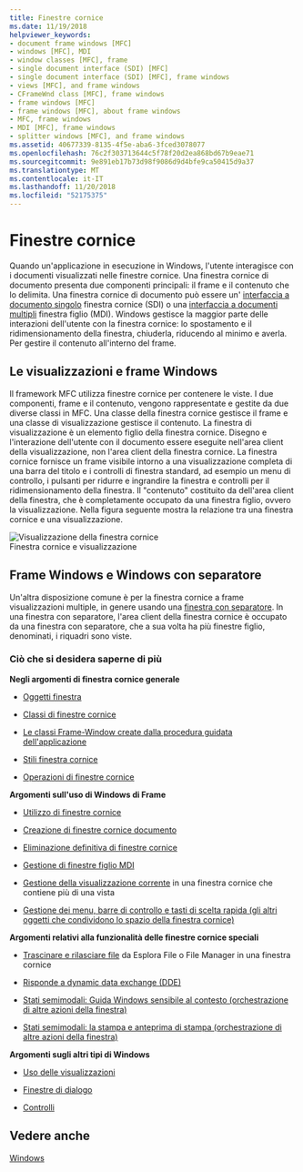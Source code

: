 ```yaml
---
title: Finestre cornice
ms.date: 11/19/2018
helpviewer_keywords:
- document frame windows [MFC]
- windows [MFC], MDI
- window classes [MFC], frame
- single document interface (SDI) [MFC]
- single document interface (SDI) [MFC], frame windows
- views [MFC], and frame windows
- CFrameWnd class [MFC], frame windows
- frame windows [MFC]
- frame windows [MFC], about frame windows
- MFC, frame windows
- MDI [MFC], frame windows
- splitter windows [MFC], and frame windows
ms.assetid: 40677339-8135-4f5e-aba6-3fced3078077
ms.openlocfilehash: 76c2f303713644c5f78f20d2ea868bd67b9eae71
ms.sourcegitcommit: 9e891eb17b73d98f9086d9d4bfe9ca50415d9a37
ms.translationtype: MT
ms.contentlocale: it-IT
ms.lasthandoff: 11/20/2018
ms.locfileid: "52175375"
---
```

# <a name="frame-windows"></a>Finestre cornice

Quando un'applicazione in esecuzione in Windows, l'utente interagisce con i documenti visualizzati nelle finestre cornice. Una finestra cornice di documento presenta due componenti principali: il frame e il contenuto che lo delimita. Una finestra cornice di documento può essere un' [interfaccia a documento singolo](../mfc/sdi-and-mdi.md) finestra cornice (SDI) o una [interfaccia a documenti multipli](../mfc/sdi-and-mdi.md) finestra figlio (MDI). Windows gestisce la maggior parte delle interazioni dell'utente con la finestra cornice: lo spostamento e il ridimensionamento della finestra, chiuderla, riducendo al minimo e averla. Per gestire il contenuto all'interno del frame.

## <a name="frame-windows-and-views"></a>Le visualizzazioni e frame Windows

Il framework MFC utilizza finestre cornice per contenere le viste. I due componenti, frame e il contenuto, vengono rappresentate e gestite da due diverse classi in MFC. Una classe della finestra cornice gestisce il frame e una classe di visualizzazione gestisce il contenuto. La finestra di visualizzazione è un elemento figlio della finestra cornice. Disegno e l'interazione dell'utente con il documento essere eseguite nell'area client della visualizzazione, non l'area client della finestra cornice. La finestra cornice fornisce un frame visibile intorno a una visualizzazione completa di una barra del titolo e i controlli di finestra standard, ad esempio un menu di controllo, i pulsanti per ridurre e ingrandire la finestra e controlli per il ridimensionamento della finestra. Il "contenuto" costituito da dell'area client della finestra, che è completamente occupato da una finestra figlio, ovvero la visualizzazione. Nella figura seguente mostra la relazione tra una finestra cornice e una visualizzazione.

![Visualizzazione della finestra cornice](../mfc/media/vc37fx1.gif "Frame di visualizzazione della finestra") <br/>
Finestra cornice e visualizzazione

## <a name="frame-windows-and-splitter-windows"></a>Frame Windows e Windows con separatore

Un'altra disposizione comune è per la finestra cornice a frame visualizzazioni multiple, in genere usando una [finestra con separatore](../mfc/multiple-document-types-views-and-frame-windows.md). In una finestra con separatore, l'area client della finestra cornice è occupato da una finestra con separatore, che a sua volta ha più finestre figlio, denominati, i riquadri sono viste.

### <a name="what-do-you-want-to-know-more-about"></a>Ciò che si desidera saperne di più

**Negli argomenti di finestra cornice generale**

- [Oggetti finestra](../mfc/window-objects.md)

- [Classi di finestre cornice](../mfc/frame-window-classes.md)

- [Le classi Frame-Window create dalla procedura guidata dell'applicazione](../mfc/frame-window-classes-created-by-the-application-wizard.md)

- [Stili finestra cornice](../mfc/frame-window-styles-cpp.md)

- [Operazioni di finestre cornice](../mfc/what-frame-windows-do.md)

**Argomenti sull'uso di Windows di Frame**

- [Utilizzo di finestre cornice](../mfc/using-frame-windows.md)

- [Creazione di finestre cornice documento](../mfc/creating-document-frame-windows.md)

- [Eliminazione definitiva di finestre cornice](../mfc/destroying-frame-windows.md)

- [Gestione di finestre figlio MDI](../mfc/managing-mdi-child-windows.md)

- [Gestione della visualizzazione corrente](../mfc/managing-the-current-view.md) in una finestra cornice che contiene più di una vista

- [Gestione dei menu, barre di controllo e tasti di scelta rapida (gli altri oggetti che condividono lo spazio della finestra cornice)](../mfc/managing-menus-control-bars-and-accelerators.md)

**Argomenti relativi alla funzionalità delle finestre cornice speciali**

- [Trascinare e rilasciare file](../mfc/dragging-and-dropping-files-in-a-frame-window.md) da Esplora File o File Manager in una finestra cornice

- [Risponde a dynamic data exchange (DDE)](../mfc/responding-to-dynamic-data-exchange-dde.md)

- [Stati semimodali: Guida Windows sensibile al contesto (orchestrazione di altre azioni della finestra)](../mfc/orchestrating-other-window-actions.md)

- [Stati semimodali: la stampa e anteprima di stampa (orchestrazione di altre azioni della finestra)](../mfc/orchestrating-other-window-actions.md)

**Argomenti sugli altri tipi di Windows**

- [Uso delle visualizzazioni](../mfc/using-views.md)

- [Finestre di dialogo](../mfc/dialog-boxes.md)

- [Controlli](../mfc/controls-mfc.md)

## <a name="see-also"></a>Vedere anche

[Windows](../mfc/windows.md)

